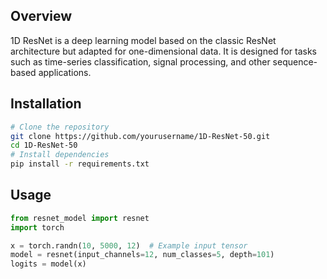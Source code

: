 ## Overview

1D ResNet is a deep learning model based on the classic ResNet architecture but adapted for one-dimensional data. It is designed for tasks such as time-series classification, signal processing, and other sequence-based applications.

## Installation

```bash
# Clone the repository
git clone https://github.com/yourusername/1D-ResNet-50.git
cd 1D-ResNet-50
# Install dependencies
pip install -r requirements.txt

```
## Usage
```python
from resnet_model import resnet
import torch

x = torch.randn(10, 5000, 12)  # Example input tensor
model = resnet(input_channels=12, num_classes=5, depth=101)
logits = model(x)
```
